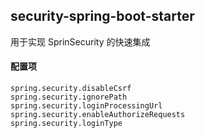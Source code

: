 ## security-spring-boot-starter

用于实现 SprinSecurity 的快速集成

#### 配置项

    spring.security.disableCsrf
    spring.security.ignorePath
    spring.security.loginProcessingUrl
    spring.security.enableAuthorizeRequests
    spring.security.loginType